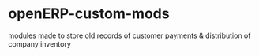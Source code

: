 openERP-custom-mods
===================

modules made to store old records of customer payments &amp; distribution of company inventory
